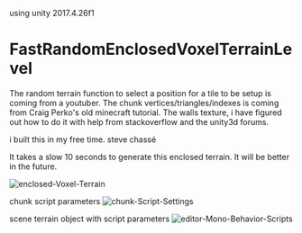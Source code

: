 using unity 2017.4.26f1
# FastRandomEnclosedVoxelTerrainLevel
The random terrain function to select a position for a tile to be setup is coming from a youtuber. The chunk vertices/triangles/indexes is coming from Craig Perko's old minecraft tutorial. The walls texture, i have figured out how to do it with help from stackoverflow and the unity3d forums.

i built this in my free time.
steve chassé

It takes a slow 10 seconds to generate this enclosed terrain. It will be better in the future.

<img src="https://i.ibb.co/9grgr80/enclosed-Voxel-Terrain.png" alt="enclosed-Voxel-Terrain" border="0">

chunk script parameters
<img src="https://i.ibb.co/SdCyG8v/chunk-Script-Settings.png" alt="chunk-Script-Settings" border="0">

scene terrain object with script parameters
<img src="https://i.ibb.co/BqWyjVw/editor-Mono-Behavior-Scripts.png" alt="editor-Mono-Behavior-Scripts" border="0">
